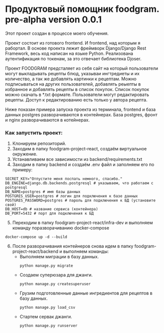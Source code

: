 # Продуктовый помощник foodgram. pre-alpha version 0.0.1

Этот проект создан в процессе моего обучения.

Проект состоит из готового frontend. И frontend, над которым я рабортал.
В основе проекта лежит фреймворк Django/Django Rest Framework, весь код написан на языке Python. Реализована аутентификация по токенам, за это отвечает библиотека Djoser.

Проект FOODGRAM предсталяет из себя сайт на который пользователи могут выкладывать рецепты блюд, указываи ингтредиеты и их количество, а так же добавлять картинки к рецептам. Можно подписываться на других пользователей, добавлять реыепты в избранное и добавлять рецепты в список покупок. Список покупок можно скачать в *.txt формате.
Пользователи могут редактировать рецепты. Доступ к редактированию есть только у автора рецепта.

Ниже показан примера запуска проекта из терминала, frontend и база данных postgres разворачиваются в контейнерах.
База postgres, фронт и nginx разворачиваются в котейнерах.

### Как запустить проект:

1. Клонируем репозиторий.
2. Заходим в папку foodgram-project-react, создаём виртуальное окружение.
3. Устанавливаем все зависимости из backend/requirements.txt
4. Заходим в папку backend и создаём .env файл и заполняем его по примеру:
```
SECRET_KEY="Отпустите меня поспать немного, спасибо."
DB_ENGINE=django.db.backends.postgresql # указываем, что работаем с postgresql
DB_NAME=postgres # имя базы данных
POSTGRES_USER=postgres # логин для подключения к базе данных
POSTGRES_PASSWORD=postgres # пароль для подключения к БД (установите свой)
DB_HOST=db # название сервиса (контейнера)
DB_PORT=5432 # порт для подключения к БД 
```
5. Переходим в папку foodgram-project-react/infra-dev и выполняем команду поразворачиванию docker-compose 
```
docker-compose up -d --build
```
6. После разворачивания контейнеров снова идем в папку foodgram-project-react/backend и выполняем команды:
    - Выполняем миграции в базу данных.
        ```
        python manage.py migrate
        ```
    - Создаем суперюзара для джанги.
        ```
        python manage.py createsuperuser
        ```
    - Грузим подготовленные данные ингредиентов для рецептов в базу данных.
        ```
        python manage.py load_csv
        ```
    - Стартем сервак джанги.
        ```
        python manage.py runserver
        ```
